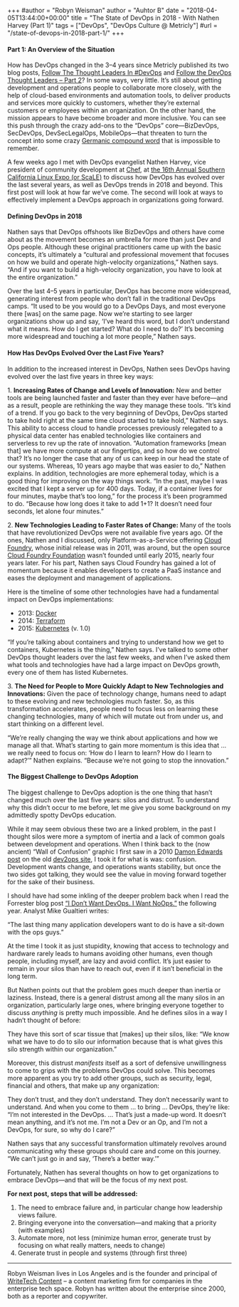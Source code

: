 +++
#author = "Robyn Weisman"
author = "Auhtor B"
date = "2018-04-05T13:44:00+00:00"
title = "The State of DevOps in 2018 - With Nathen Harvey (Part 1)"
tags = ["DevOps", "DevOps Culture @ Metricly"]
#url = "/state-of-devops-in-2018-part-1/"
+++

#### Part 1: An Overview of the Situation
How has DevOps changed in the 3–4 years since Metricly published its two blog posts, [Follow The Thought Leaders In #DevOps](https://www.metricly.com/follow-thought-leaders-devops) and [Follow the DevOps Thought Leaders – Part 2](https://www.metricly.com/follow-devops-thought-leaders-part-2)? In some ways, very little. It’s still about getting development and operations people to collaborate more closely, with the help of cloud-based environments and automation tools, to deliver products and services more quickly to customers, whether they’re external customers or employees within an organization. On the other hand, the mission appears to have become broader and more inclusive. You can see this push through the crazy add-ons to the “DevOps” core—BizDevOps, SecDevOps, DevSecLegalOps, MobileOps—that threaten to turn the concept into some crazy [Germanic compound word](https://youtu.be/gG62zay3kck) that is impossible to remember.

A few weeks ago I met with DevOps evangelist Nathen Harvey, vice president of community development at [Chef](https://www.chef.io/), at [the 16th Annual Southern California Linux Expo (or ScaLE)](https://www.socallinuxexpo.org/scale/16x) to discuss how DevOps has evolved over the last several years, as well as DevOps trends in 2018 and beyond. This first post will look at how far we’ve come. The second will look at ways to effectively implement a DevOps approach in organizations going forward.

#### Defining DevOps in 2018
Nathen says that DevOps offshoots like BizDevOps and others have come about as the movement becomes an umbrella for more than just Dev and Ops people. Although these original practitioners came up with the basic concepts, it’s ultimately a “cultural and professional movement that focuses on how we build and operate high-velocity organizations,” Nathen says. “And if you want to build a high-velocity organization, you have to look at the entire organization.”

Over the last 4–5 years in particular, DevOps has become more widespread, generating interest from people who don’t fall in the traditional DevOps camps. “It used to be you would go to a DevOps Days, and most everyone there [was] on the same page. Now we’re starting to see larger organizations show up and say, ‘I’ve heard this word, but I don’t understand what it means. How do I get started? What do I need to do?’ It’s becoming more widespread and touching a lot more people,” Nathen says.

#### How Has DevOps Evolved Over the Last Five Years?
In addition to the increased interest in DevOps, Nathen sees DevOps having evolved over the last five years in three key ways:

1\. **Increasing Rates of Change and Levels of Innovation:** New and better tools are being launched faster and faster than they ever have before—and as a result, people are rethinking the way they manage these tools. “It’s kind of a trend. If you go back to the very beginning of DevOps, DevOps started to take hold right at the same time cloud started to take hold,” Nathen says. This ability to access cloud to handle processes previously relegated to a physical data center has enabled technologies like containers and serverless to rev up the rate of innovation. “Automation frameworks [mean that] we have more compute at our fingertips, and so how do we control that? It’s no longer the case that any of us can keep in our head the state of our systems. Whereas, 10 years ago maybe that was easier to do,” Nathen explains.
In addition, technologies are more ephemeral today, which is a good thing for improving on the way things work. “In the past, maybe I was excited that I kept a server up for 400 days. Today, if a container lives for four minutes, maybe that’s too long,” for the process it’s been programmed to do. “Because how long does it take to add 1+1? It doesn’t need four seconds, let alone four minutes.”

2\. **New Technologies Leading to Faster Rates of Change:** Many of the tools that have revolutionized DevOps were not available five years ago. Of the ones, Nathen and I discussed, only Platform-as-a-Service offering [Cloud Foundry](https://pivotal.io/platform/pivotal-application-service), whose initial release was in 2011, was around, but the open source [Cloud Foundry Foundation](https://www.cloudfoundry.org/) wasn’t founded until early 2015, nearly four years later.
For his part, Nathen says Cloud Foundry has gained a lot of momentum because it enables developers to create a PaaS instance and eases the deployment and management of applications.

Here is the timeline of some other technologies have had a fundamental impact on DevOps implementations:

- 2013: [Docker](https://www.docker.com/)
- 2014: [Terraform](https://www.terraform.io/)
- 2015: [Kubernetes](https://kubernetes.io/) (v. 1.0)

“If you’re talking about containers and trying to understand how we get to containers, Kubernetes is the thing,” Nathen says. I’ve talked to some other DevOps thought leaders over the last few weeks, and when I’ve asked them what tools and technologies have had a large impact on DevOps growth, every one of them has listed Kubernetes.

3\. **The Need for People to More Quickly Adapt to New Technologies and Innovations:**
Given the pace of technology change, humans need to adapt to these evolving and new technologies much faster. So, as this transformation accelerates, people need to focus less on learning these changing technologies, many of which will mutate out from under us, and start thinking on a different level.

“We’re really changing the way we think about applications and how we manage all that. What’s starting to gain more momentum is this idea that … we really need to focus on: ‘How do I learn to learn? How do I learn to adapt?’” Nathen explains. “Because we’re not going to stop the innovation.”

#### The Biggest Challenge to DevOps Adoption
The biggest challenge to DevOps adoption is the one thing that hasn’t changed much over the last five years: silos and distrust. To understand why this didn’t occur to me before, let me give you some background on my admittedly spotty DevOps education.

While it may seem obvious these two are a linked problem, in the past I thought silos were more a symptom of inertia and a lack of common goals between development and operations. When I think back to the (now ancient) “Wall of Confusion” graphic I first saw in a 2010 [Damon Edwards post](https://twitter.com/damonedwards) on the old [dev2ops site](http://dev2ops.org/), I took it for what is was: confusion. Development wants change, and operations wants stability, but once the two sides got talking, they would see the value in moving forward together for the sake of their business.

I should have had some inkling of the deeper problem back when I read the Forrester blog post [“I Don’t Want DevOps. I Want NoOps.”](https://go.forrester.com/blogs/11-02-07-i_dont_want_devops_i_want_noops/) the following year. Analyst Mike Gualtieri writes:

“The last thing many application developers want to do is have a sit-down with the ops guys.”

At the time I took it as just stupidity, knowing that access to technology and hardware rarely leads to humans avoiding other humans, even though people, including myself, are lazy and avoid conflict. It’s just easier to remain in your silos than have to reach out, even if it isn’t beneficial in the long term.

But Nathen points out that the problem goes much deeper than inertia or laziness. Instead, there is a general distrust among all the many silos in an organization, particularly large ones, where bringing everyone together to discuss _anything_ is pretty much impossible. And he defines silos in a way I hadn’t thought of before:

They have this sort of scar tissue that [makes] up their silos, like: “We know what we have to do to silo our information because that is what gives this silo strength within our organization.”

Moreover, this distrust _manifests_ itself as a sort of defensive unwillingness to come to grips with the problems DevOps could solve. This becomes more apparent as you try to add other groups, such as security, legal, financial and others, that make up any organization:

They don’t trust, and they don’t understand. They don’t necessarily want to understand. And when you come to them … to bring … DevOps, they’re like: “I’m not interested in the DevOps. … That’s just a made-up word. It doesn’t mean anything, and it’s not me. I’m not a Dev or an Op, and I’m not a DevOps, for sure, so why do I care?”

Nathen says that any successful transformation ultimately revolves around communicating why these groups should care and come on this journey. “We can’t just go in and say, ‘There’s a better way.’”

Fortunately, Nathen has several thoughts on how to get organizations to embrace DevOps—and that will be the focus of my next post.

**For next post, steps that will be addressed:**

1. The need to embrace failure and, in particular change how leadership views failure.
2. Bringing everyone into the conversation—and making that a priority (with examples)
3. Automate more, not less (minimize human error, generate trust by focusing on what really matters, needs to change)
4. Generate trust in people and systems (through first three)

---

Robyn Weisman lives in Los Angeles and is the founder and principal of [WriteTech Content](https://writetechcontent.com/) – a content marketing firm for companies in the enterprise tech space. Robyn has written about the enterprise since 2000, both as a reporter and copywriter.

